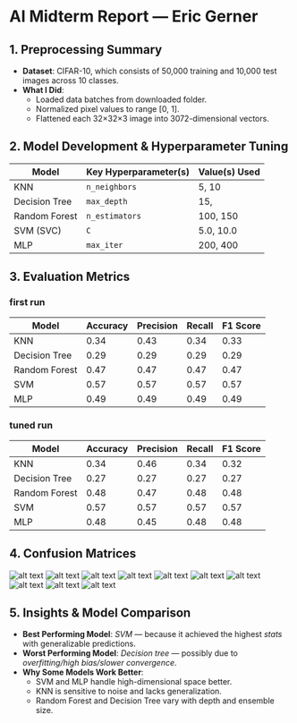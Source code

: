 # AI Midterm Report — Eric Gerner

## 1. Preprocessing Summary
- **Dataset**: CIFAR-10, which consists of 50,000 training and 10,000 test images across 10 classes.
- **What I Did**:
  - Loaded data batches from downloaded folder.
  - Normalized pixel values to range [0, 1].
  - Flattened each 32×32×3 image into 3072-dimensional vectors.

## 2. Model Development & Hyperparameter Tuning

| Model         | Key Hyperparameter(s)     | Value(s) Used             |
|---------------|----------------------------|---------------------------|
| KNN           | `n_neighbors`              | 5, 10                     |
| Decision Tree | `max_depth`                | 15,                       |
| Random Forest | `n_estimators`             | 100, 150                  |
| SVM (SVC)     | `C`                        | 5.0, 10.0                 |
| MLP           | `max_iter`                 | 200, 400                  |

## 3. Evaluation Metrics
### first run
| Model         | Accuracy | Precision | Recall | F1 Score |
|---------------|----------|-----------|--------|----------|
| KNN           | 0.34     | 0.43      | 0.34   | 0.33     |
| Decision Tree | 0.29     | 0.29      | 0.29   | 0.29     |
| Random Forest | 0.47     | 0.47      | 0.47   | 0.47     |
| SVM           | 0.57     | 0.57      | 0.57   | 0.57     |
| MLP           | 0.49     | 0.49      | 0.49   | 0.49     |
### tuned run
| Model         | Accuracy | Precision | Recall | F1 Score |
|---------------|----------|-----------|--------|----------|
| KNN           | 0.34     | 0.46      | 0.34   | 0.32     |
| Decision Tree | 0.27     | 0.27      | 0.27   | 0.27     |
| Random Forest | 0.48     | 0.47      | 0.48   | 0.48     |
| SVM           | 0.57     | 0.57      | 0.57   | 0.57     |
| MLP           | 0.48     | 0.45      | 0.48   | 0.48     |

## 4. Confusion Matrices

![alt text](image.png)
![alt text](image-1.png)
![alt text](image-2.png)
![alt text](image-3.png)
![alt text](image-4.png)
![alt text](image-5.png)
![alt text](image-6.png)
![alt text](image-7.png)
![alt text](image-8.png)
![alt text](image-9.png)

## 5. Insights & Model Comparison

- **Best Performing Model**: _SVM_ — because it achieved the highest _stats_ with generalizable predictions.
- **Worst Performing Model**: _Decision tree_ — possibly due to _overfitting/high bias/slower convergence_.
- **Why Some Models Work Better**:
  - SVM and MLP handle high-dimensional space better.
  - KNN is sensitive to noise and lacks generalization.
  - Random Forest and Decision Tree vary with depth and ensemble size.